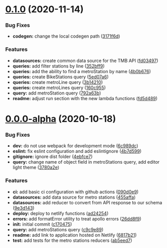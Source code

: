 # [0.1.0](https://github.com/aalises/barcelona-urban-mobility-graphql-api/compare/v0.1.0...v0.0.0-alpha) (2020-11-14)


### Bug Fixes

* **codegen:** change the local codegen path ([3171f6d](https://github.com/aalises/barcelona-urban-mobility-graphql-api/commit/3171f6d356142d2d0fd564171bcb8473179892a9))


### Features

* **datasources:** create common data source for the TMB API ([fd03497](https://github.com/aalises/barcelona-urban-mobility-graphql-api/commit/fd03497530417cd819d60e97d35905fb11455bd0))
* **queries:** add filter stations by line ([352bff9](https://github.com/aalises/barcelona-urban-mobility-graphql-api/commit/352bff923a38754dac65de87197b55c0cdaed153))
* **queries:** add the ability to find a metroStation by name ([4b0b676](https://github.com/aalises/barcelona-urban-mobility-graphql-api/commit/4b0b676766a2d080276239f31ebbee981b210bcf))
* **queries:** create BikeStations query ([5ed07a6](https://github.com/aalises/barcelona-urban-mobility-graphql-api/commit/5ed07a6e4b70fddef849b6b3786d27884beabd92))
* **queries:** create metroLine query ([3b14210](https://github.com/aalises/barcelona-urban-mobility-graphql-api/commit/3b142107238068a2e02aa265d78695584a066dca))
* **queries:** create metroLines query ([160c955](https://github.com/aalises/barcelona-urban-mobility-graphql-api/commit/160c9554fb1cd2f90c602f3a41d66c1544d246f4))
* **query:** add metroStation query ([792a63b](https://github.com/aalises/barcelona-urban-mobility-graphql-api/commit/792a63baa2def2a09b197fa4d0e39a890a52835f))
* **readme:** adjust run section with the new lambda functions ([fd5d489](https://github.com/aalises/barcelona-urban-mobility-graphql-api/commit/fd5d4896c142c3b3a25aed483da337713e0731a7))



# [0.0.0-alpha](https://github.com/aalises/barcelona-urban-mobility-graphql-api/compare/c170475d48fadddf59a9a442ae5d76572050b320...v0.0.0-alpha) (2020-10-18)


### Bug Fixes

* **dev:** do not use webpack for development mode ([6c989dc](https://github.com/aalises/barcelona-urban-mobility-graphql-api/commit/6c989dc1d183a418a0de80a9c60af5388e09acd3))
* **eslint:** fix eslint configuration and add eslintignore ([4b7d599](https://github.com/aalises/barcelona-urban-mobility-graphql-api/commit/4b7d59977dd13397ead57f58a5e5583b1c099dfa))
* **gitignore:** ignore dist folder ([4ebfce7](https://github.com/aalises/barcelona-urban-mobility-graphql-api/commit/4ebfce7b054301a0edc7fb1b304ac7c71530fd6b))
* **query:** change name of object field in metroStations query, add editor light theme ([3780a2e](https://github.com/aalises/barcelona-urban-mobility-graphql-api/commit/3780a2ec56575c06e7f706adb379edffd76f5878))


### Features

* **ci:** add basic ci configuration with github actions ([090d0e9](https://github.com/aalises/barcelona-urban-mobility-graphql-api/commit/090d0e9ad2aa7712426eb6aee9a5eb0db3b829c9))
* **datasources:** add data source for metro stations ([455affa](https://github.com/aalises/barcelona-urban-mobility-graphql-api/commit/455affa4b0ca566c257b1b8b0d33590378e0792d))
* **datasources:** add reducer to convert from API response to our schema ([9e3d143](https://github.com/aalises/barcelona-urban-mobility-graphql-api/commit/9e3d143b13d49cca2076ddc738a243cb91752be0))
* **deploy:** deploy to netlify functions ([ad24254](https://github.com/aalises/barcelona-urban-mobility-graphql-api/commit/ad242547dacaf43c7ed7888799f0e785688fcb13))
* **errors:** add formatError utility to treat apollo errors ([26dd8f9](https://github.com/aalises/barcelona-urban-mobility-graphql-api/commit/26dd8f93c84130aaab347ff403ac893cfe554d10))
* **init:** initial commit ([c170475](https://github.com/aalises/barcelona-urban-mobility-graphql-api/commit/c170475d48fadddf59a9a442ae5d76572050b320))
* **query:** add metroStations query ([c9c9e89](https://github.com/aalises/barcelona-urban-mobility-graphql-api/commit/c9c9e89542bfcb0471fef4977884a08b90a4128e))
* **readme:** add link to application hosted on Netlify ([6817b21](https://github.com/aalises/barcelona-urban-mobility-graphql-api/commit/6817b21342e49c18865e35c55a749c9cac1aae73))
* **test:** add tests for the metro stations reducers ([ab5eed7](https://github.com/aalises/barcelona-urban-mobility-graphql-api/commit/ab5eed7277bb4b8c20715a2d354a89db2aadee32))



